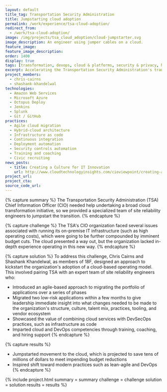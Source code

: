 ```yaml
---
layout: default
title_tag: Transportation Security Administration
title: Jumpstarting cloud adoption
permalink: /work/experience/tsa-cloud-adoption/
redirect_from:
  - /work/tsa-cloud-adoption/
image: /img/projects/tsa_cloud_adoption/cloud-jumpstarter.svg
image_description: An engineer using jumper cables on a cloud.
feature_image:
feature_image_description:
order: 1400
display: true
tags: [transformation, devops, cloud & platforms, security & privacy, homeland security, chris cairns, shashank khandelwal]
excerpt: Accelerating the Transportation Security Administration's transition to a cloud-based operating model.
project_members:
  - chris-cairns
  - shashank-khandelwal
technologies:
  - Amazon Web Services
  - Microsoft Azure
  - Octopus Deploy
  - Jenkins
  - Splunk
  - Git / GitHub
practices:
  - Agile cloud migration
  - Hybrid-cloud architecture
  - Infrastructure as code
  - Continuous integration
  - Deployment automation
  - Security controls automation
  - Training and coaching
  - Civic recruiting
news_posts:
  - title: Creating a Culture for IT Innovation
    url: http://www.cloudtechnologyinsights.com/cioviewpoint/creating-a-culture-for-it-innovation-nid-153.html
project_url:
project_cta:
source_code_url:
---
```


{% capture summary %}
The Transportation Security Administration (TSA) Chief Information Officer (CIO)
needed help undertaking a broad cloud transformation initiative, so we provided a specialized
team of site reliability engineers to jumpstart the transition.
{% endcapture %}

{% capture challenge %}
The TSA's CIO organization faced several issues associated with running its on-premise
IT infrastructure (such as high operating costs), which were going to be further
compounded by imminent budget cuts. The cloud presented a way out, but the organization
lacked in-depth experience operating in this new way.
{% endcapture %}

{% capture solution %}
To address this challenge, Chris Cairns and Shashank Khandelwal, as members of 18F, designed an approach to
kickstart the organization's adoption of a cloud-based operating model. This involved
pairing TSA with an expert team of site reliability engineers who:

- Introduced an agile-based approach to migrating the portfolio of applications
over a series of phases
- Migrated two low-risk applications within a few months to give leadership immediate
insight into what changes needed to be made to the organization's structure, culture,
talent mix, practices, tooling, and vendor ecosystem
- Showcased the value of combining cloud services with DevSecOps practices, such as
infrastructure as code
- Imparted cloud and DevOps competencies through training, coaching, and hiring support
{% endcapture %}

{% capture results %}
- Jumpstarted movement to the cloud, which is projected to save tens of
millions of dollars to meet impending budget reductions
- Inspired shift toward modern practices such as lean-agile and DevOps
{% endcapture %}

{% include project.html
  summary = summary
  challenge = challenge
  solution = solution
  results = results
%}
